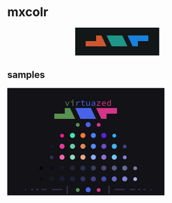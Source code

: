 mxcolr 
======

<p align="center">
  <img width="193" height="64" src="../screenshots/seed_2021-05-14-123246_193x64_scrot.png">
</p>


samples
-------

![virtualized](../screenshots/samples_2021-05-16-145353_361x247_scrot.png)

